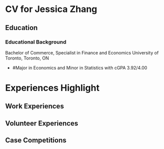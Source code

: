 # CV for Jessica Zhang 

## Education 
### Educational Background
Bachelor of Commerce, Specialist in Finance and Economics
University of Toronto, Toronto, ON                                                                                                               
* #Major in Economics and Minor in Statistics with cGPA 3.92/4.00 



# Experiences Highlight


## Work Experiences 

## Volunteer Experiences

## Case Competitions 

